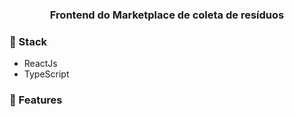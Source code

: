 <h3 align="center">
  Frontend do Marketplace de coleta de resíduos
</h3>

### :wrench: Stack

* ReactJs
* TypeScript


### :rocket: Features